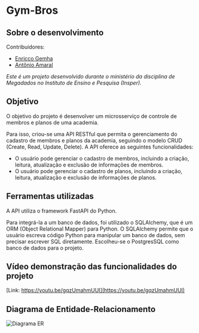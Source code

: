 # Gym-Bros

## Sobre o desenvolvimento

Contribuidores:

- [Enricco Gemha](https://github.com/g3mha)
- [Antônio Amaral](AntonioAEMartins)

*Este é um projeto desenvolvido durante o ministério da disciplina de Megadados no Instituto de Ensino e Pesquisa (Insper).*

## Objetivo

O objetivo do projeto é desenvolver um microsserviço de controle de membros e planos de uma academia. 

Para isso, criou-se uma API RESTful que permita o gerenciamento do cadastro de membros e planos da academia, seguindo o modelo CRUD (Create, Read, Update, Delete). A API oferece as seguintes funcionalidades:

- O usuário pode gerenciar o cadastro de membros, incluindo a criação, leitura, atualização e exclusão de informações de membros.
- O usuário pode gerenciar o cadastro de planos, incluindo a criação, leitura, atualização e exclusão de informações de planos.

## Ferramentas utilizadas

A API utiliza o framework FastAPI do Python.

Para integrá-la a um banco de dados, foi utilizado o SQLAlchemy, que é um ORM (Object Relational Mapper) para Python. O SQLAlchemy permite que o usuário escreva código Python para manipular um banco de dados, sem precisar escrever SQL diretamente. Escolheu-se o PostgresSQL como banco de dados para o projeto.

## Vídeo demonstração das funcionalidades do projeto

[Link: https://youtu.be/gqzUmahmUUI](https://youtu.be/gqzUmahmUUI)

## Diagrama de Entidade-Relacionamento

![Diagrama ER](diagrama_ER.png)
